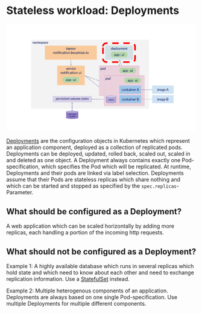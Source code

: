 # Stateless workload: Deployments

![Diagram of Kubernetes resources with deployment focused](img/deployment.png)

[Deployments](https://kubernetes.io/docs/concepts/workloads/controllers/deployment) are the configuration objects in Kubernetes which represent an application component, deployed as a collection of replicated pods. Deployments can be deployed, updated, rolled back, scaled out, scaled in and deleted as one object. A Deployment always contains exactly one Pod-specification, which specifies the Pod which will be replicated. At runtime, Deployments and their pods are linked via label selection. Deployments assume that their Pods are stateless replicas which share nothing and which can be started and stopped as specified by the `spec.replicas`-Parameter.

## What should be configured as a Deployment?

A web application which can be scaled horizontally by adding more replicas, each handling a portion of the incoming http requests.

## What should not be configured as a Deployment?

Example 1: A highly available database which runs in several replicas which hold state and which need to know about each other and need to exchange replication information. Use a [StatefulSet](../StatefulSets/README.md) instead.

Example 2: Multiple heterogenous components of an application. Deployments are always based on one single Pod-specification. Use multiple Deployments for multiple different components.
